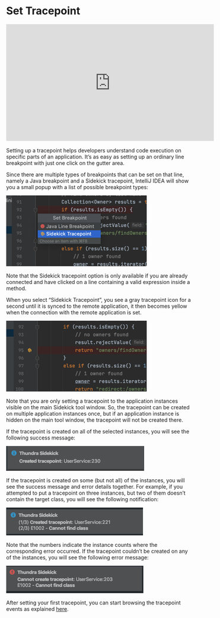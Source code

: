 # Set Tracepoint


<iframe width="560" height="315" src="https://www.youtube.com/embed/y7LUcyF5jp8" title="YouTube video player" frameborder="0" allow="accelerometer; autoplay; clipboard-write; encrypted-media; gyroscope; picture-in-picture; web-share" allowfullscreen></iframe> 


Setting up a tracepoint helps developers understand code execution on specific parts of an application. It’s as easy as setting up an ordinary line breakpoint with just one click on the gutter area.

Since there are multiple types of breakpoints that can be set on that line, namely a Java breakpoint and a Sidekick tracepoint, IntelliJ IDEA will show you a small popup with a list of possible breakpoint types:

![](../../../.gitbook/assets/set-tracepoint-ij.png)

Note that the Sidekick tracepoint option is only available if you are already connected and have clicked on a line containing a valid expression inside a method.

When you select  “Sidekick Tracepoint”, you see a gray tracepoint icon for a second until it is synced to the remote application, it then becomes yellow when the connection with the remote application is set.

![](../../../.gitbook/assets/tp-set-ij.png)

Note that you are only setting a tracepoint to the application instances visible on the main Sidekick tool window. So, the tracepoint can be created on multiple application instances once, but if an application instance is hidden on the main tool window, the tracepoint will not be created there.

If the tracepoint is created on all of the selected instances, you will see the following success message:

![ Sidekick - Tracepoint Success](../../../.gitbook/assets/TracepointSetSuccess.png)

If the tracepoint is created on some (but not all) of the instances, you will see the success message and error details together. For example, if you attempted to put a tracepoint on three instances, but two of them doesn’t contain the target class, you will see the following notification:

![ Sidekick - Tracepoints Partial Success](<../../../.gitbook/assets/Tracepoint - Partial Success.png>)

Note that the numbers indicate the instance counts where the corresponding error occurred.
If the tracepoint couldn’t be created on any of the instances, you will see the following error message:

![Sidekick - Tracepoints Fails](../../../.gitbook/assets/TracepointSetFail.png)


After setting your first tracepoint, you can start browsing the tracepoint events as explained [here](../tracepoint-events/). 
